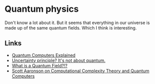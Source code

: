 # Quantum physics
Don't know a lot about it. But it seems that everything in our universe is made up of the same quantum fields. Which I think is interesting.

## Links
- [Quantum Computers Explained](https://www.youtube.com/watch?v=JhHMJCUmq28)
- [Uncertainty principle? It's not about quantum.](https://www.youtube.com/watch?v=MBnnXbOM5S4&feature=youtu.be)
- [What is a Quantum Field?!?](https://www.youtube.com/watch?v=Y7Ac8zKTD-E)
- [Scott Aaronson on Computational Complexity Theory and Quantum Computers](https://www.youtube.com/watch?v=0jrybODBUpA)